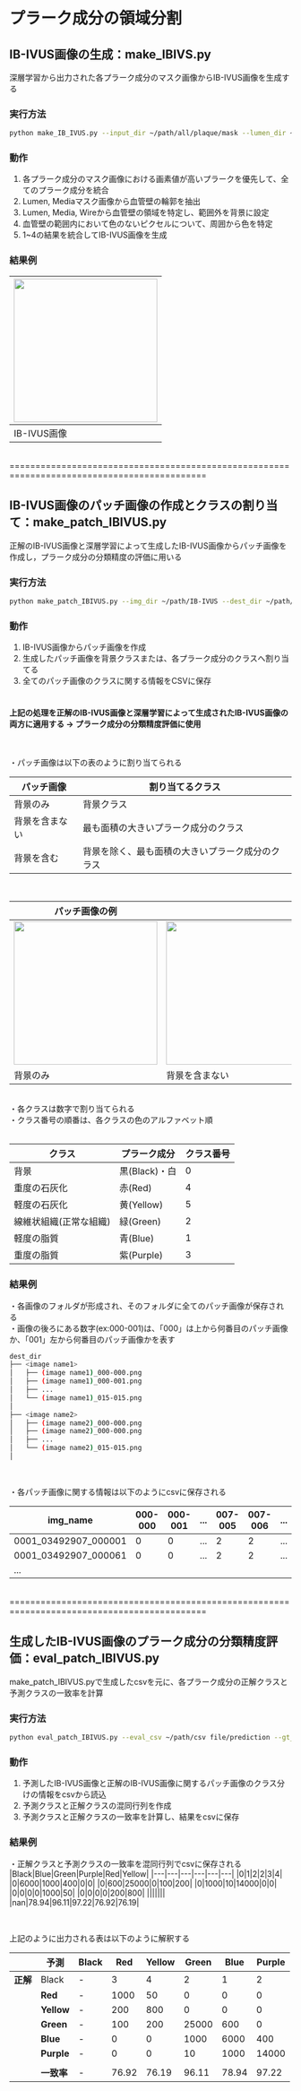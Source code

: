 # プラーク成分の領域分割
## IB-IVUS画像の生成：make_IBIVS.py
深層学習から出力された各プラーク成分のマスク画像からIB-IVUS画像を生成する
### 実行方法
```bash
python make_IB_IVUS.py --input_dir ~/path/all/plaque/mask --lumen_dir ~/path/lumen/mask --media_dir ~/path/media/mask --wire_dir ~/path/wire/mask --dest_dir ~path/output
```
### 動作
1. 各プラーク成分のマスク画像における画素値が高いプラークを優先して、全てのプラーク成分を統合<br>
2. Lumen, Mediaマスク画像から血管壁の輪郭を抽出<br>
3. Lumen, Media, Wireから血管壁の領域を特定し、範囲外を背景に設定<br>
4. 血管壁の範囲内において色のないピクセルについて、周囲から色を特定<br>
5. 1~4の結果を統合してIB-IVUS画像を生成<br>

### 結果例
|<img src = "https://github.com/RyoTakeshita0910/IVUS-2024/assets/104045526/0a7056b6-ba33-4686-9caf-44f3f4f00c42.png" width="256" height="256">|
|---|
|IB-IVUS画像|


<br>
============================================================================================
<br>

## IB-IVUS画像のパッチ画像の作成とクラスの割り当て：make_patch_IBIVUS.py
正解のIB-IVUS画像と深層学習によって生成したIB-IVUS画像からパッチ画像を作成し，プラーク成分の分類精度の評価に用いる
### 実行方法
```bash
python make_patch_IBIVUS.py --img_dir ~/path/IB-IVUS --dest_dir ~/path/output --csv_name output csv file name
```

### 動作
1. IB-IVUS画像からパッチ画像を作成<br>
2. 生成したパッチ画像を背景クラスまたは、各プラーク成分のクラスへ割り当てる<br>
3. 全てのパッチ画像のクラスに関する情報をCSVに保存<br><br>

#### 上記の処理を正解のIB-IVUS画像と深層学習によって生成されたIB-IVUS画像の両方に適用する -> プラーク成分の分類精度評価に使用

<br>

・パッチ画像は以下の表のように割り当てられる<br>

|パッチ画像|割り当てるクラス|
|---|---|
|背景のみ|背景クラス|
|背景を含まない|最も面積の大きいプラーク成分のクラス|
|背景を含む|背景を除く、最も面積の大きいプラーク成分のクラス|

<br>

|パッチ画像の例|||
|---|---|---|
|<img src="https://github.com/RyoTakeshita0910/IVUS-2024/assets/104045526/1e44298c-8f56-4ac0-b751-7abf03511c47.png" width="256" height="256">|<img src="https://github.com/RyoTakeshita0910/IVUS-2024/assets/104045526/16b7e10a-b0d8-4fb3-b5cb-9cf6695946e7.png" width="256" height="256">|<img src="https://github.com/RyoTakeshita0910/IVUS-2024/assets/104045526/a3aca23f-407c-411a-b308-e996718e2fde.png" width="256" height="256">|
|背景のみ|背景を含まない|背景を含む|

<br>
・各クラスは数字で割り当てられる<br>
・クラス番号の順番は、各クラスの色のアルファベット順<br>
<br>

|クラス|プラーク成分|クラス番号|
|---|---|---|
|背景|黒(Black)・白|0|
|重度の石灰化|赤(Red)|4|
|軽度の石灰化|黄(Yellow)|5|
|線維状組織(正常な組織)|緑(Green)|2|
|軽度の脂質|青(Blue)|1|
|重度の脂質|紫(Purple)|3|

### 結果例
・各画像のフォルダが形成され、そのフォルダに全てのパッチ画像が保存される<br>
・画像の後ろにある数字(ex:000-001)は、「000」は上から何番目のパッチ画像か、「001」左から何番目のパッチ画像かを表す<br>
```bash
dest_dir
├── <image name1>
│   ├── (image name1)_000-000.png
│   ├── (image name1)_000-001.png
│   ├── ...
│   └── (image name1)_015-015.png
│   
├── <image name2>
│   ├── (image name2)_000-000.png
│   ├── (image name2)_000-000.png
│   ├── ...
│   └── (image name2)_015-015.png
│    
```
<br>

・各パッチ画像に関する情報は以下のようにcsvに保存される

|img_name|000-000|000-001|...|007-005|007-006|...|015-014|015-015|
|---|---|---|---|---|---|---|---|---|
|0001_03492907_000001|0|0|...|2|2|...|0|0|
|0001_03492907_000061|0|0|...|2|2|...|0|0|
|...|||||||||


<br>
============================================================================================
<br>

## 生成したIB-IVUS画像のプラーク成分の分類精度評価：eval_patch_IBIVUS.py
make_patch_IBIVUS.pyで生成したcsvを元に、各プラーク成分の正解クラスと予測クラスの一致率を計算
### 実行方法
```bash
python eval_patch_IBIVUS.py --eval_csv ~/path/csv file/prediction --gt_csv ~/path/csv file/ground-truth --out_csv ~/path/csv file/output
```

### 動作
1. 予測したIB-IVUS画像と正解のIB-IVUS画像に関するパッチ画像のクラス分けの情報をcsvから読込<br>
2. 予測クラスと正解クラスの混同行列を作成<br>
3. 予測クラスと正解クラスの一致率を計算し、結果をcsvに保存<br>

### 結果例
・正解クラスと予測クラスの一致率を混同行列でcsvに保存される
|Black|Blue|Green|Purple|Red|Yellow|
|---|---|---|---|---|---|
|0|1|2|2|3|4|
|0|6000|1000|400|0|0|
|0|600|25000|0|100|200|
|0|1000|10|14000|0|0|
|0|0|0|0|1000|50|
|0|0|0|0|200|800|
|||||||
|nan|78.94|96.11|97.22|76.92|76.19|

<br>

上記のように出力される表は以下のように解釈する

||予測|Black|Red|Yellow|Green|Blue|Purple|
|---|---|---|---|---|---|---|---|
|**正解**|Black|-|3|4|2|1|2|
||**Red**|-|1000|50|0|0|0|
||**Yellow**|-|200|800|0|0|0|
||**Green**|-|100|200|25000|600|0|
||**Blue**|-|0|0|1000|6000|400|
||**Purple**|-|0|0|10|1000|14000|
|||||||||
||**一致率**|-|76.92|76.19|96.11|78.94|97.22|
